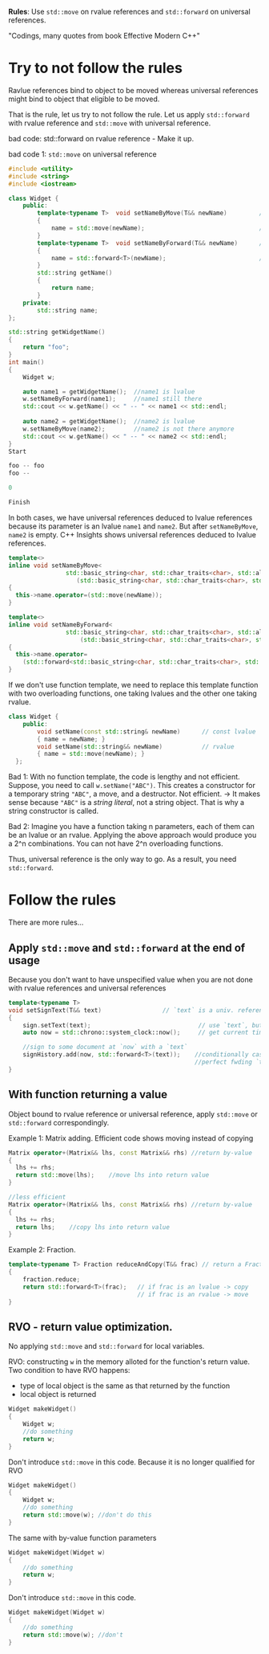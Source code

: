 **Rules**: Use `std::move` on rvalue references and `std::forward` on universal references.

"Codings, many quotes from book Effective Modern C++"

# Try to not follow the rules
Ravlue references bind to object to be moved whereas universal references might bind to object that eligible to be moved.

That is the rule, let us try to not follow the rule. Let us apply `std::forward` with rvalue reference and `std::move` with universal reference.

bad code: std::forward on rvalue reference - Make it up.

bad code 1: `std::move` on universal reference
```c++
#include <utility>
#include <string>
#include <iostream>

class Widget {
    public:  
        template<typename T>  void setNameByMove(T&& newName)         // universal reference  
        { 
            name = std::move(newName);                                // Compile, but it is BAD!!!
        }
        template<typename T>  void setNameByForward(T&& newName)      // universal reference  
        { 
            name = std::forward<T>(newName);                          // Correct
        }
        std::string getName()
        {  
            return name;
        }
    private:  
        std::string name;          
};

std::string getWidgetName() 
{
    return "foo";
}
int main()
{
    Widget w;

    auto name1 = getWidgetName();  //name1 is lvalue   
    w.setNameByForward(name1);     //name1 still there
    std::cout << w.getName() << " -- " << name1 << std::endl;
    
    auto name2 = getWidgetName();  //name2 is lvalue
    w.setNameByMove(name2);        //name2 is not there anymore           
    std::cout << w.getName() << " -- " << name2 << std::endl;
}
Start

foo -- foo
foo -- 

0

Finish
```
In both cases, we have universal references deduced to lvalue references because its parameter is an lvalue `name1` and `name2`. 
But after `setNameByMove`, `name2` is empty.
C++ Insights shows universal references deduced to lvalue references.

```c++
template<>
inline void setNameByMove<
                std::basic_string<char, std::char_traits<char>, std::allocator<char> > &>
                   (std::basic_string<char, std::char_traits<char>, std::allocator<char> > & newName)  //lvalue reference
{
  this->name.operator=(std::move(newName));
}

template<>
inline void setNameByForward<
                std::basic_string<char, std::char_traits<char>, std::allocator<char> > &>
                    (std::basic_string<char, std::char_traits<char>, std::allocator<char> > & newName)  //lvalue reference
{
  this->name.operator=
    (std::forward<std::basic_string<char, std::char_traits<char>, std::allocator<char> > &>(newName));
}  
```
If we don't use function template, we need to replace this template function with two overloading functions, one taking lvalues and the other one taking rvalue.

```c++
class Widget { 
    public:  
        void setName(const std::string& newName)      // const lvalue
        { name = newName; }
        void setName(std::string&& newName)           // rvalue
        { name = std::move(newName); } 
  };
```
Bad 1: With no function template, the code is lengthy and not efficient. Suppose, you need to call `w.setName("ABC")`. This creates a constructor for a temporary string `"ABC"`, a move, and a destructor. Not efficient.
-> It makes sense because `"ABC"` is a *string literal*, not a string object. That is why a string constructor is called.

Bad 2: Imagine you have a function taking n parameters, each of them can be an lvalue or an rvalue. Applying the above approach would produce you a 2^n combinations. You can not have 2^n overloading functions.

Thus, universal reference is the only way to go. As a result, you need `std::forward`.

# Follow the rules

There are more rules...

## Apply `std::move` and `std::forward` at the end of usage
Because you don't want to have unspecified value when you are not done with rvalue references and universal references
```c++
template<typename T>                       
void setSignText(T&& text)                 // `text` is a univ. reference 
{  
    sign.setText(text);                              // use `text`, but don't modify it
    auto now = std::chrono::system_clock::now();     // get current time    

    //sign to some document at `now` with a `text`
    signHistory.add(now, std::forward<T>(text));    //conditionally cast `text` to rvalue 
                                                    //perfect fwding `text` in the end
}                                      
```  

## With function returning a value
Object bound to rvalue reference or universal reference, apply `std::move` or `std::forward` correspondingly.

Example 1: Matrix adding. Efficient code shows moving instead of copying
```c++
Matrix operator+(Matrix&& lhs, const Matrix&& rhs) //return by-value
{
  lhs += rhs;
  return std::move(lhs);    //move lhs into return value
}

//less efficient
Matrix operator+(Matrix&& lhs, const Matrix&& rhs) //return by-value
{
  lhs += rhs;
  return lhs;    //copy lhs into return value
}
```
Example 2: Fraction. 
```c++
template<typename T> Fraction reduceAndCopy(T&& frac) // return a Fraction object
{
    fraction.reduce;
    return std::forward<T>(frac);   // if frac is an lvalue -> copy
                                    // if frac is an rvalue -> move
}

```

## RVO - return value optimization.
No applying `std::move` and `std::forward` for local variables.

RVO: constructing `w` in the memory alloted for the function's return value.
Two condition to have RVO happens:
* type of local object is the same as that returned by the function
* local object is returned

```c++
Widget makeWidget()
{
    Widget w;
    //do something
    return w;
}
```
Don't introduce `std::move` in this code. Because it is no longer qualified for RVO
```c++
Widget makeWidget()
{
    Widget w;
    //do something
    return std::move(w); //don't do this
}
```

The same with by-value function parameters
```c++
Widget makeWidget(Widget w)
{
    //do something
    return w;
}
```
Don't introduce `std::move` in this code.
```c++
Widget makeWidget(Widget w)
{
    //do something
    return std::move(w); //don't
}
```

